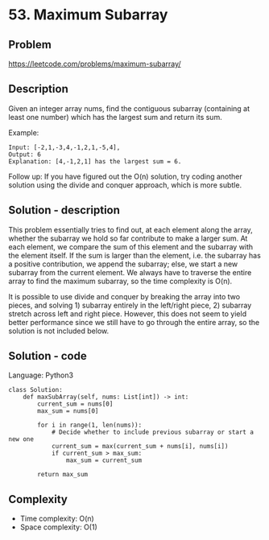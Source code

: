 # 53. Maximum Subarray

## Problem

https://leetcode.com/problems/maximum-subarray/

## Description

Given an integer array nums, find the contiguous subarray (containing at least one number) which has the largest sum and return its sum.

Example:

```
Input: [-2,1,-3,4,-1,2,1,-5,4],
Output: 6
Explanation: [4,-1,2,1] has the largest sum = 6.
```

Follow up:
If you have figured out the O(n) solution, try coding another solution using the divide and conquer approach, which is more subtle.

## Solution - description

This problem essentially tries to find out, at each element along the array, whether the subarray we hold so far contribute to make a larger sum. At each element, we compare the sum of this element and the subarray with the element itself. If the sum is larger than the element, i.e. the subarray has a positive contribution, we append the subarray; else, we start a new subarray from the current element. We always have to traverse the entire array to find the maximum subarray, so the time complexity is O(n).

It is possible to use divide and conquer by breaking the array into two pieces, and solving 1) subarray entirely in the left/right piece, 2) subarray stretch across left and right piece. However, this does not seem to yield better performance since we still have to go through the entire array, so the solution is not included below.

## Solution - code

Language: Python3

```
class Solution:
    def maxSubArray(self, nums: List[int]) -> int:
        current_sum = nums[0]
        max_sum = nums[0]
        
        for i in range(1, len(nums)):
            # Decide whether to include previous subarray or start a new one
            current_sum = max(current_sum + nums[i], nums[i])
            if current_sum > max_sum:
                max_sum = current_sum
        
        return max_sum
```

## Complexity

* Time complexity:  O(n)
* Space complexity: O(1)

